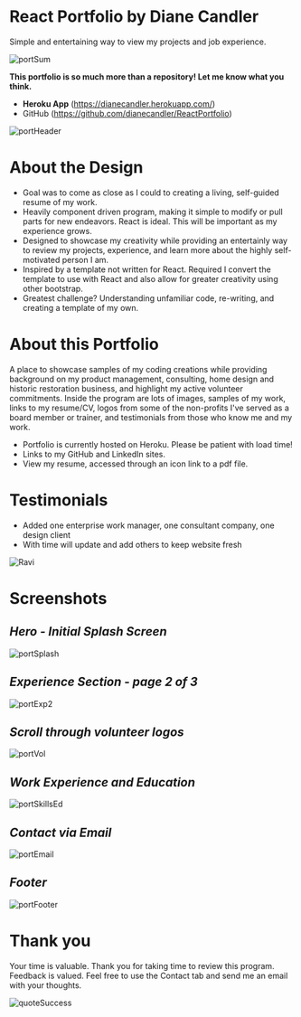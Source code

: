 # React Portfolio by Diane Candler

Simple and entertaining way to view my projects and job experience. 

![portSum](https://user-images.githubusercontent.com/63519355/98013873-88253c00-1dc0-11eb-9ddd-2e8826f0d45e.JPG)

**This portfolio is so much more than a repository!  Let me know what you think.**

* **Heroku App** (https://dianecandler.herokuapp.com/)
* GitHub (https://github.com/dianecandler/ReactPortfolio)

![portHeader](https://user-images.githubusercontent.com/63519355/98013522-164cf280-1dc0-11eb-8285-80910866291e.jpg)

# About the Design
 * Goal was to come as close as I could to creating a living, self-guided resume of my work.
 * Heavily component driven program, making it simple to modify or pull parts for new endeavors.  React is ideal.  This will be important as my experience grows.
 * Designed to showcase my creativity while providing an entertainly way to review my projects, experience, and learn more about the highly self-motivated person I am.
 * Inspired by a template not written for React.  Required I convert the template to use with React and also allow for greater creativity using other bootstrap.
 * Greatest challenge?  Understanding unfamiliar code, re-writing, and creating a template of my own.

# About this Portfolio 
A place to showcase samples of my coding creations while providing background on my product management, consulting, home design and
historic restoration business, and highlight my active volunteer commitments.  Inside the program are lots of images, samples of my
work, links to my resume/CV, logos from some of the non-profits I've served as a board member or trainer, and testimonials from those who know me and my work.  

 * Portfolio is currently hosted on Heroku. Please be patient with load time!
 * Links to my GitHub and LinkedIn sites.
 * View my resume, accessed through an icon link to a pdf file.

# Testimonials
 * Added one enterprise work manager, one consultant company, one design client
 * With time will update and add others to keep website fresh

![Ravi](https://user-images.githubusercontent.com/63519355/98007877-89069f80-1db9-11eb-8391-34aa0f27d54a.JPG)


# Screenshots

## ***Hero - Initial Splash Screen***

![portSplash](https://user-images.githubusercontent.com/63519355/98009362-0ed71a80-1dbb-11eb-8cbd-ce3093d0fe5e.JPG)


## ***Experience Section - page 2 of 3***

![portExp2](https://user-images.githubusercontent.com/63519355/98009576-4d6cd500-1dbb-11eb-8e2a-e0a27b23eaec.JPG)

## ***Scroll through volunteer logos*** 

![portVol](https://user-images.githubusercontent.com/63519355/98009573-4d6cd500-1dbb-11eb-8a3e-37a44db65c17.JPG)

## ***Work Experience and Education***

![portSkillsEd](https://user-images.githubusercontent.com/63519355/98009572-4cd43e80-1dbb-11eb-84cf-f78087d49a00.JPG)

## ***Contact via Email***

![portEmail](https://user-images.githubusercontent.com/63519355/98009568-4cd43e80-1dbb-11eb-9228-049b41fa25b3.JPG)

## ***Footer***

![portFooter](https://user-images.githubusercontent.com/63519355/98009577-4d6cd500-1dbb-11eb-85e7-55ab8b48626e.JPG)


# Thank you
Your time is valuable.  Thank you for taking time to review this program.  Feedback is valued.  Feel free to use the Contact tab and send me an email with your thoughts.

![quoteSuccess](https://user-images.githubusercontent.com/63519355/98017916-89a53300-1dc5-11eb-9cef-4313148f4f8b.JPG) 
